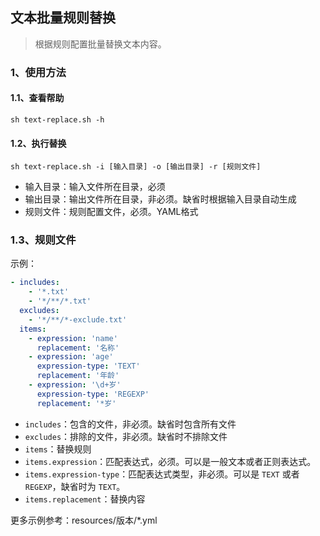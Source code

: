 ## 文本批量规则替换

> 根据规则配置批量替换文本内容。

### 1、使用方法

#### 1.1、查看帮助

```shell
sh text-replace.sh -h
```

#### 1.2、执行替换

```shell
sh text-replace.sh -i [输入目录] -o [输出目录] -r [规则文件]
```

- 输入目录：输入文件所在目录，必须
- 输出目录：输出文件所在目录，非必须。缺省时根据输入目录自动生成
- 规则文件：规则配置文件，必须。YAML格式

### 1.3、规则文件

示例：

```yml
- includes:
    - '*.txt'
    - '*/**/*.txt'
  excludes:
    - '*/**/*-exclude.txt'
  items:
    - expression: 'name'
      replacement: '名称'
    - expression: 'age'
      expression-type: 'TEXT'
      replacement: '年龄'
    - expression: '\d+岁'
      expression-type: 'REGEXP'
      replacement: '*岁'
```

- `includes`：包含的文件，非必须。缺省时包含所有文件
- `excludes`：排除的文件，非必须。缺省时不排除文件
- `items`：替换规则
- `items.expression`：匹配表达式，必须。可以是一般文本或者正则表达式。
- `items.expression-type`：匹配表达式类型，非必须。可以是 `TEXT` 或者 `REGEXP`，缺省时为 `TEXT`。
- `items.replacement`：替换内容

更多示例参考：resources/版本/*.yml
